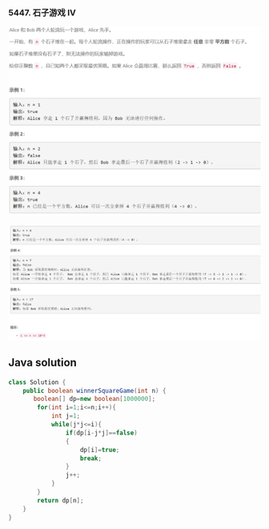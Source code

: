 ### 5447. 石子游戏 IV

<img src="1.png" alt=" " title="." style="zoom:150%;" />  

![ ](2.png ".")


## Java solution
```java
class Solution {
    public boolean winnerSquareGame(int n) {
       boolean[] dp=new boolean[1000000];
        for(int i=1;i<=n;i++){
            int j=1;
            while(j*j<=i){
                if(dp[i-j*j]==false)
                {  
                    dp[i]=true;
                    break;
                }
                j++;
            }
        }
        return dp[n];
    }
}
```

